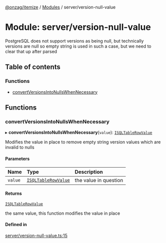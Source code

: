[@onzag/itemize](../README.md) / [Modules](../modules.md) / server/version-null-value

# Module: server/version-null-value

PostgreSQL does not support versions as being null, but technically versions are null
so empty string is used in such a case, but we need to clear that up after parsed

## Table of contents

### Functions

- [convertVersionsIntoNullsWhenNecessary](server_version_null_value.md#convertversionsintonullswhennecessary)

## Functions

### convertVersionsIntoNullsWhenNecessary

▸ **convertVersionsIntoNullsWhenNecessary**(`value`): [`ISQLTableRowValue`](../interfaces/base_Root_sql.ISQLTableRowValue.md)

Modifies the value in place to remove empty string version values
which are invalid to nulls

#### Parameters

| Name | Type | Description |
| :------ | :------ | :------ |
| `value` | [`ISQLTableRowValue`](../interfaces/base_Root_sql.ISQLTableRowValue.md) | the value in question |

#### Returns

[`ISQLTableRowValue`](../interfaces/base_Root_sql.ISQLTableRowValue.md)

the same value, this function modifies the value in place

#### Defined in

[server/version-null-value.ts:15](https://github.com/onzag/itemize/blob/f2db74a5/server/version-null-value.ts#L15)
